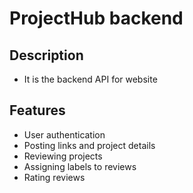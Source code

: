 # ProjectHub backend

## Description
- It is the backend API for website

## Features
- User authentication
- Posting links and project details
- Reviewing projects
- Assigning labels to reviews
- Rating reviews
